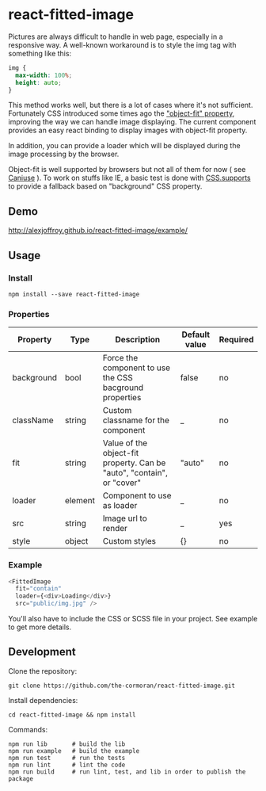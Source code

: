 # react-fitted-image

Pictures are always difficult to handle in web page, especially in a responsive way. A well-known workaround is to style the img tag with something like this:
```css
img {
  max-width: 100%;
  height: auto;
}
```

This method works well, but there is a lot of cases where it's not sufficient. Fortunately CSS introduced some times ago the ["object-fit" property](https://developer.mozilla.org/fr/docs/Web/CSS/object-fit), improving the way we can handle image displaying.
The current component provides an easy react binding to display images with object-fit property.

In addition, you can provide a loader which will be displayed during the image processing by the browser.

Object-fit is well supported by browsers but not all of them for now ( see [Caniuse](http://caniuse.com/#feat=object-fit) ). To work on stuffs like IE, a basic test is done with [CSS.supports](https://developer.mozilla.org/en/docs/Web/API/CSS/supports) to provide a fallback based on "background" CSS property.

## Demo
http://alexjoffroy.github.io/react-fitted-image/example/

## Usage

### Install
```
npm install --save react-fitted-image
```

### Properties
|    Property    | Type |          Description          | Default value | Required |
| -------------  | ---- |          -----------          | ------------- | -------- |
| background     | bool | Force the component to use the CSS bacground properties | false | no |
| className      | string | Custom classname for the component | _ | no |
| fit            | string | Value of the object-fit property. Can be "auto", "contain", or "cover" | "auto" | no |
| loader         | element | Component to use as loader | _ | no |
| src            | string | Image url to render | _ | yes |
| style          | object | Custom styles | {} | no |

### Example
```javascript
<FittedImage
  fit="contain"
  loader={<div>Loading</div>}
  src="public/img.jpg" />
```

You'll also have to include the CSS or SCSS file in your project.
See example to get more details.

## Development
Clone the repository:
```
git clone https://github.com/the-cormoran/react-fitted-image.git
```
Install dependencies:
```
cd react-fitted-image && npm install
```
Commands:
```shell
npm run lib       # build the lib
npm run example   # build the example
npm run test      # run the tests
npm run lint      # lint the code
npm run build 	  # run lint, test, and lib in order to publish the package
```
